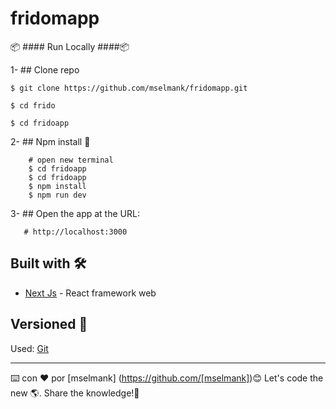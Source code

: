 # fridomapp

📦  #### Run Locally ####📦
                                                              
1- ## Clone repo

    $ git clone https://github.com/mselmank/fridomapp.git

    $ cd frido
    
    $ cd fridoapp
    
          
2- ## Npm install 🚀          
          
        # open new terminal
        $ cd fridoapp
        $ cd fridoapp
        $ npm install 
        $ npm run dev  
          
          
3- ## Open the app at the URL:

       # http://localhost:3000        

## Built with 🛠️

* [Next Js](https://nextjs.org/) - React framework web 


## Versioned 📌

Used: [Git](https://git-scm.com/docs)

---
⌨️ con ❤️ por [mselmank] (https://github.com/[mselmank])😊
Let's code the new 🌎. Share the knowledge!🙌

